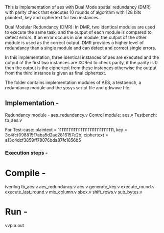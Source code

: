 This is implementation of aes with Dual Mode spatial redundancy (DMR) with parity check that executes 10 rounds of algorithm with 128 bits plaintext, key and ciphertext for two instances. 

Dual Modular Redundancy (DMR): In DMR, two identical modules are used to execute the same task, and the output of each module is compared to detect errors. If an error occurs in one module, the output of the other module is used as the correct output. DMR provides a higher level of redundancy than a single module and can detect and correct single errors.

In this implementation, three identical instances of aes are executed and the output of the first two instances are XORed to check parity, if the parity is 0 then the output is the ciphertext from these instances otherwise the output from the third instance is given as final ciphertext.

The folder contains implementation modules of AES, a testbench, a redundancy module and the yosys script file and gtkwave file.

## Implementation -
Redundancy module - aes_redundancy.v 
Control module: aes.v 
Testbench: tb_aes.v

For Test-case: 
plaintext = 11111111111111111111111111111111, 
key = 3c4fcf098815f7aba5d2ae2816157e2b, 
ciphertext = a13c4dcf3859ff78076bda87fc1856b5

### Execution steps - 
# Compile - 

iverilog tb_aes.v aes_redundancy.v aes.v generate_key.v execute_round.v execute_last_round.v mix_column.v sbox.v shift_rows.v sub_bytes.v

# Run - 
vvp a.out